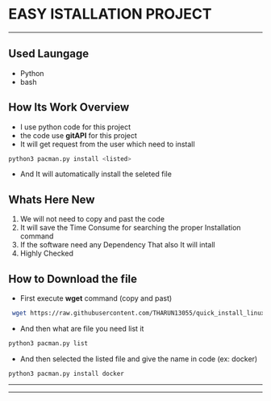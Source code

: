 # EASY ISTALLATION PROJECT

---

## Used Laungage

- Python
- bash

## How Its Work Overview

- I use python code for this project
- the code use **gitAPI** for this project
- It will get request from the user which need to install

```bash
python3 pacman.py install <listed>
```

- And It will automatically install the seleted file

## Whats Here New

1. We will not need to copy and past the code
2. It will save the Time Consume for searching the proper Installation command
3. If the software need any Dependency That also It will intall
4. Highly Checked

## How to Download the file

- First execute **wget** command (copy and past)

```bash
 wget https://raw.githubusercontent.com/THARUN13055/quick_install_linux/main/pacman.py
```
- And then what are file you need list it

```bash
python3 pacman.py list
```

- And then selected the listed file and give the name in code (ex: docker)

```
python3 pacman.py install docker
```

---
---

